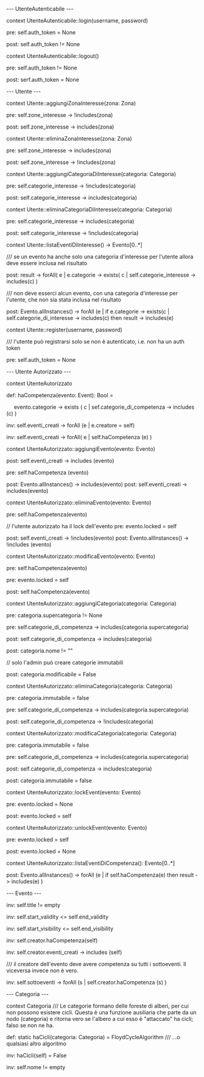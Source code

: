 --- UtenteAutenticabile ---



context UtenteAutenticabile::login(username, password)

pre: self.auth_token = None

post: self.auth_token != None



context UtenteAutenticabile::logout()

pre: self.auth_token != None

post: serf.auth_token = None



--- Utente ---

context Utente::aggiungiZonaInteresse(zona: Zona)

pre: self.zone_interesse -> !includes(zona)

post: self.zone_interesse -> includes(zona)



context Utente::eliminaZonaInteresse(zona: Zona)

pre: self.zone_interesse -> includes(zona)

post: self.zone_interesse -> !includes(zona)



context Utente::aggiungiCategoriaDiInteresse(categoria: Categoria)

pre: self.categorie_interesse -> !includes(categoria)

post: self.categorie_interesse -> includes(categoria)



context Utente::eliminaCategoriaDiInteresse(categoria: Categoria)

pre: self.categorie_interesse -> includes(categoria)

post: self.categorie_interesse -> !includes(categoria)



context Utente::listaEventiDiInteresse() -> Evento[0..*]

/// se un evento ha anche solo una categoria d'interesse per l'utente allora deve essere inclusa nel risultato

post: result -> forAll( e | e.categorie -> exists( c | self.categorie_interesse -> includes(c) )

/// non deve esserci alcun evento, con una categoria d'interesse per l'utente, che non sia stata inclusa nel risultato

post: Evento.allInstances() -> forAll (e | if e.categorie -> exists(c | self.categorie_di_interesse -> includes(c) then result -> includes(e)



context Utente::register(username, password) 

/// l'utente può registrarsi solo se non è autenticato, i.e. non ha un auth token

pre: self.auth_token = None



--- Utente Autorizzato ---

context UtenteAutorizzato

def: haCompetenza(evento: Event): Bool =

     evento.categorie -> exists ( c | sef.categorie_di_competenza -> includes (c) )

inv: self.eventi_creati -> forAll (e | e.creatore = self)

inv: self.eventi_creati -> forAll( e | self.haCompetenza (e) )



context UtenteAutorizzato::aggiungiEvento(evento: Evento)

post: self.eventi_creati -> includes (evento)

pre: self.haCompetenza (evento) 

post: Evento.allInstances() -> includes(evento)
post: self.eventi_creati -> includes(evento)



context UtenteAutorizzato::eliminaEvento(evento: Evento)

pre: self.haCompetenza(evento)

// l'utente autorizzato ha il lock dell'evento
pre: evento.locked = self

post: self.eventi_creati -> !includes(evento)
post: Evento.allInstances() -> !includes (evento)



context UtenteAutorizzato::modificaEvento(evento: Evento)

pre: self.haCompetenza(evento)

pre: evento.locked = self

post: self.haCompetenza(evento)



context UtenteAutorizzato::aggiungiCategoria(categoria: Categoria)

pre: categoria.supercategoria != None

pre: self.categorie_di_competenza -> includes(categoria.supercategoria)

post: self.categorie_di_competenza -> includes(categoria)

post: categoria.nome != ""

// solo l'admin può creare categorie immutabili

post: categoria.modificabile = False



context UtenteAutorizzato::eliminaCategoria(categoria: Categoria)

pre: categoria.immutabile = false

pre: self.categorie_di_competenza -> includes(categoria.supercategoria)

post: self.categorie_di_competenza -> !includes(categoria)



context UtenteAutorizzato::modificaCategoria(categoria: Categoria)

pre: categoria.immutabile = false

pre: self.categorie_di_competenza -> includes(categoria.supercategoria)

post: self.categorie_di_competenza -> includes(categoria)

post: categoria.immutabile = false



context UtenteAutorizzato::lockEvent(evento: Evento)

pre: evento.locked = None

post: evento.locked = self



context UtenteAutorizzato::unlockEvent(evento: Evento)

pre: evento.locked = self

post: evento.locked = None



context UtenteAutorizzato::listaEventiDiCompetenza(): Evento[0..*]

post: Evento.allInstances() -> forAll (e | if self.haCompetenza(e) then result -> includes(e) )



--- Evento ---

inv: self.title != empty

inv: self.start_validity <= self.end_validity

inv: self.start_visibility <= self.end_visibility

inv: self.creator.haCompetenza(self)

inv: self.creator.eventi_creati -> includes (self)

/// il creatore dell'evento deve avere competenza su tutti i sottoeventi. Il viceversa invece non è vero. 

inv: self.sottoeventi -> forAll (s | self.creator.haCompetenza (s) )





--- Categoria ---

context Categoria
/// Le categorie formano delle foreste di alberi, per cui non possono esistere cicli. Questa è una funzione ausiliaria che parte da un nodo (categoria) e ritorna vero se l'albero a cui esso è "attaccato" ha cicli; falso se non ne ha.

def: static haCicli(categoria: Categoria) = FloydCycleAlgorithm /// ...o qualsiasi altro algoritmo

inv: haCicli(self) = False

inv: self.nome != empty

